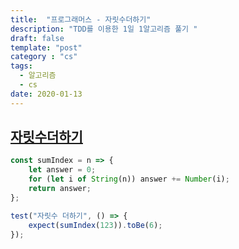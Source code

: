 ```yaml
---
title:  "프로그래머스 - 자릿수더하기"
description: "TDD를 이용한 1일 1알고리즘 풀기 "
draft: false
template: "post"
category : "cs" 
tags:
  - 알고리즘
  - cs
date: 2020-01-13
---
```

## [자릿수더하기](https://programmers.co.kr/learn/courses/30/lessons/12931)

```js
const sumIndex = n => {
    let answer = 0;
    for (let i of String(n)) answer += Number(i);
    return answer;
};

test("자릿수 더하기", () => {
    expect(sumIndex(123)).toBe(6);
});
```
